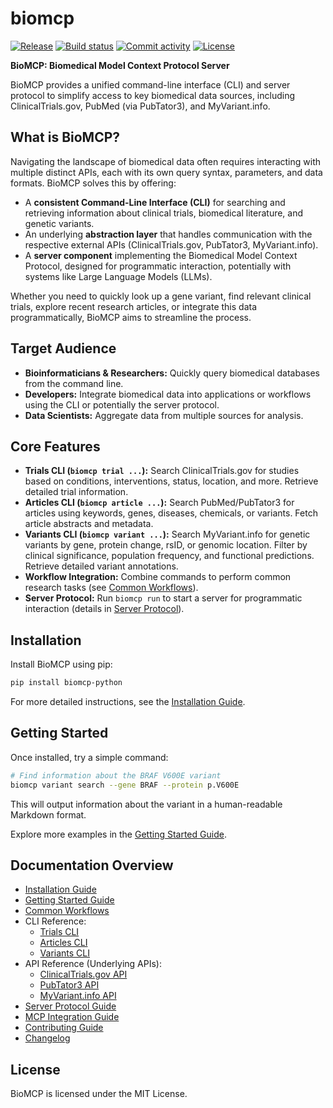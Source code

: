 # biomcp

[![Release](https://img.shields.io/github/v/release/genomoncology/biomcp)](https://img.shields.io/github/v/release/genomoncology/biomcp)
[![Build status](https://img.shields.io/github/actions/workflow/status/genomoncology/biomcp/main.yml?branch=main)](https://github.com/genomoncology/biomcp/actions/workflows/main.yml?query=branch%3Amain)
[![Commit activity](https://img.shields.io/github/commit-activity/m/genomoncology/biomcp)](https://img.shields.io/github/commit-activity/m/genomoncology/biomcp)
[![License](https://img.shields.io/github/license/genomoncology/biomcp)](https://img.shields.io/github/license/genomoncology/biomcp)

**BioMCP: Biomedical Model Context Protocol Server**

BioMCP provides a unified command-line interface (CLI) and server protocol to simplify access to key biomedical data sources, including ClinicalTrials.gov, PubMed (via PubTator3), and MyVariant.info.

## What is BioMCP?

Navigating the landscape of biomedical data often requires interacting with multiple distinct APIs, each with its own query syntax, parameters, and data formats. BioMCP solves this by offering:

- A **consistent Command-Line Interface (CLI)** for searching and retrieving information about clinical trials, biomedical literature, and genetic variants.
- An underlying **abstraction layer** that handles communication with the respective external APIs (ClinicalTrials.gov, PubTator3, MyVariant.info).
- A **server component** implementing the Biomedical Model Context Protocol, designed for programmatic interaction, potentially with systems like Large Language Models (LLMs).

Whether you need to quickly look up a gene variant, find relevant clinical trials, explore recent research articles, or integrate this data programmatically, BioMCP aims to streamline the process.

## Target Audience

- **Bioinformaticians & Researchers:** Quickly query biomedical databases from the command line.
- **Developers:** Integrate biomedical data into applications or workflows using the CLI or potentially the server protocol.
- **Data Scientists:** Aggregate data from multiple sources for analysis.

## Core Features

- **Trials CLI (`biomcp trial ...`):** Search ClinicalTrials.gov for studies based on conditions, interventions, status, location, and more. Retrieve detailed trial information.
- **Articles CLI (`biomcp article ...`):** Search PubMed/PubTator3 for articles using keywords, genes, diseases, chemicals, or variants. Fetch article abstracts and metadata.
- **Variants CLI (`biomcp variant ...`):** Search MyVariant.info for genetic variants by gene, protein change, rsID, or genomic location. Filter by clinical significance, population frequency, and functional predictions. Retrieve detailed variant annotations.
- **Workflow Integration:** Combine commands to perform common research tasks (see [Common Workflows](workflows.md)).
- **Server Protocol:** Run `biomcp run` to start a server for programmatic interaction (details in [Server Protocol](server_protocol.md)).

## Installation

Install BioMCP using pip:

```bash
pip install biomcp-python
```

For more detailed instructions, see the [Installation Guide](installation.md).

## Getting Started

Once installed, try a simple command:

```bash
# Find information about the BRAF V600E variant
biomcp variant search --gene BRAF --protein p.V600E
```

This will output information about the variant in a human-readable Markdown format.

Explore more examples in the [Getting Started Guide](getting_started.md).

## Documentation Overview

- [Installation Guide](installation.md)
- [Getting Started Guide](getting_started.md)
- [Common Workflows](workflows.md)
- CLI Reference:
  - [Trials CLI](cli/trials.md)
  - [Articles CLI](cli/articles.md)
  - [Variants CLI](cli/variants.md)
- API Reference (Underlying APIs):
  - [ClinicalTrials.gov API](apis/clinicaltrials_gov.md)
  - [PubTator3 API](apis/pubtator3_api.md)
  - [MyVariant.info API](apis/myvariant_info.md)
- [Server Protocol Guide](server_protocol.md)
- [MCP Integration Guide](mcp_integration.md)
- [Contributing Guide](contributing.md)
- [Changelog](changelog.md)

## License

BioMCP is licensed under the MIT License.
